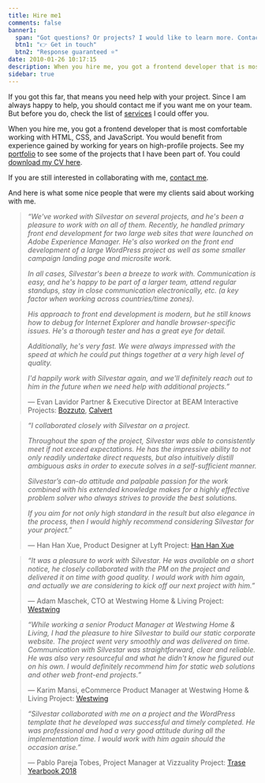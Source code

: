 ```yaml
---
title: Hire me1
comments: false
banner1:
  span: "Got questions? Or projects? I would like to learn more. Contact me today!"
  btn1: "👉 Get in touch"
  btn2: "Response guaranteed ⭐️"
date: 2010-01-26 10:17:15
description: When you hire me, you got a frontend developer that is most comfortable working with HTML, CSS, and JavaScript. You would benefit from experience gained by working for years on high-profile projects.
sidebar: true
---
```


If you got this far, that means you need help with your project. Since I am always happy to help, you should contact me if you want me on your team. But before you do, check the list of [services] I could offer you.

When you hire me, you got a frontend developer that is most comfortable working with HTML, CSS, and JavaScript. You would benefit from experience gained by working for years on high-profile projects. See my [portfolio] to see some of the projects that I have been part of. You could [download my CV here](/portfolio/silvestar-bistrovic-cv.pdf).

If you are still interested in collaborating with me, [contact me].

And here is what some nice people that were my clients said about working with me.

> _“We've worked with Silvestar on several projects, and he's been a pleasure to work with on all of them. Recently, he handled primary front end development for two large web sites that were launched on Adobe Experience Manager. He's also worked on the front end development of a large WordPress project as well as some smaller campaign landing page and microsite work._
>
> _In all cases, Silvestar's been a breeze to work with. Communication is easy, and he's happy to be part of a larger team, attend regular standups, stay in close communication electronically, etc. (a key factor when working across countries/time zones)._
>
> _His approach to front end development is modern, but he still knows how to debug for Internet Explorer and handle browser-specific issues. He's a thorough tester and has a great eye for detail._
>
> _Additionally, he's very fast. We were always impressed with the speed at which he could put things together at a very high level of quality._
>
> _I'd happily work with Silvestar again, and we'll definitely reach out to him in the future when we need help with additional projects.”_
>
> — Evan Lavidor Partner & Executive Director at BEAM Interactive
> Projects: [Bozzuto](/portfolio/bozzuto/), [Calvert](/portfolio/calvert/)

<span></span>

> _“I collaborated closely with Silvestar on a project._
>
> _Throughout the span of the project, Silvestar was able to consistently meet if not exceed expectations. He has the impressive ability to not only readily undertake direct requests, but also intuitively distill ambiguous asks in order to execute solves in a self-sufficient manner._
>
> _Silvestar’s can-do attitude and palpable passion for the work combined with his extended knowledge makes for a highly effective problem solver who always strives to provide the best solutions._
>
> _If you aim for not only high standard in the result but also elegance in the process, then I would highly recommend considering Silvestar for your project.”_
>
> — Han Han Xue, Product Designer at Lyft
> Project: [Han Han Xue](/portfolio/hanhanxue/)

<span></span>

> _“It was a pleasure to work with Silvestar. He was available on a short notice, he closely collaborated with the PM on the project and delivered it on time with good quality. I would work with him again, and actually we are considering to kick off our next project with him.”_
>
> — Adam Maschek, CTO at Westwing Home & Living
> Project: [Westwing](/portfolio/westwing/)

<span></span>

> _“While working a senior Product Manager at Westwing Home & Living, I had the pleasure to hire Silvestar to build our static corporate website. The project went very smoothly and was delivered on time. Communication with Silvestar was straightforward, clear and reliable. He was also very resourceful and what he didn't know he figured out on his own. I would definitely recommend him for static web solutions and other web front-end projects.”_
>
> — Karim Mansi, eCommerce Product Manager at Westwing Home & Living
> Project: [Westwing](/portfolio/westwing/)

<span></span>

> _“Silvestar collaborated with me on a project and the WordPress template that he developed was successful and timely completed. He was professional and had a very good attitude during all the implementation time. I would work with him again should the occasion arise.”_
>
> — Pablo Pareja Tobes, Project Manager at Vizzuality
> Project: [Trase Yearbook 2018](/portfolio/yearbook-trase/)

[contact me]: /contact/
[portfolio]: /portfolio/
[services]: /services/

